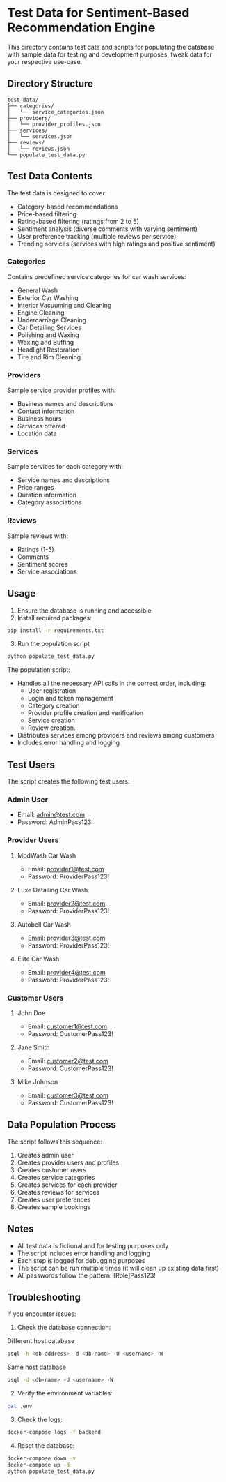 # Test Data for Sentiment-Based Recommendation Engine

This directory contains test data and scripts for populating the database with sample data for testing and development purposes, tweak data for your respective use-case.

## Directory Structure

```
test_data/
├── categories/
│   └── service_categories.json
├── providers/
│   └── provider_profiles.json
├── services/
│   └── services.json
├── reviews/
│   └── reviews.json
└── populate_test_data.py

```

## Test Data Contents
The test data is designed to cover:
- Category-based recommendations
- Price-based filtering
- Rating-based filtering (ratings from 2 to 5)
- Sentiment analysis (diverse comments with varying sentiment)
- User preference tracking (multiple reviews per service)
- Trending services (services with high ratings and positive sentiment)

### Categories
Contains predefined service categories for car wash services:
- General Wash
- Exterior Car Washing
- Interior Vacuuming and Cleaning
- Engine Cleaning
- Undercarriage Cleaning
- Car Detailing Services
- Polishing and Waxing
- Waxing and Buffing
- Headlight Restoration
- Tire and Rim Cleaning

### Providers
Sample service provider profiles with:
- Business names and descriptions
- Contact information
- Business hours
- Services offered
- Location data

### Services
Sample services for each category with:
- Service names and descriptions
- Price ranges
- Duration information
- Category associations

### Reviews
Sample reviews with:
- Ratings (1-5)
- Comments
- Sentiment scores
- Service associations

## Usage

1. Ensure the database is running and accessible
2. Install required packages:
```bash
pip install -r requirements.txt
```

3. Run the population script
```bash
python populate_test_data.py
```
The population script:
- Handles all the necessary API calls in the correct order, including: 
   - User registration 
   - Login and token management
   - Category creation
   - Provider profile creation and verification
   - Service creation 
   - Review creation.
- Distributes services among providers and reviews among customers
- Includes error handling and logging


## Test Users

The script creates the following test users:

### Admin User
- Email: admin@test.com
- Password: AdminPass123!

### Provider Users
1. ModWash Car Wash
   - Email: provider1@test.com
   - Password: ProviderPass123!

2. Luxe Detailing Car Wash
   - Email: provider2@test.com
   - Password: ProviderPass123!

3. Autobell Car Wash
   - Email: provider3@test.com
   - Password: ProviderPass123!

4. Elite Car Wash
   - Email: provider4@test.com
   - Password: ProviderPass123!

### Customer Users
1. John Doe
   - Email: customer1@test.com
   - Password: CustomerPass123!

2. Jane Smith
   - Email: customer2@test.com
   - Password: CustomerPass123!

3. Mike Johnson
   - Email: customer3@test.com
   - Password: CustomerPass123!

## Data Population Process

The script follows this sequence:
1. Creates admin user
2. Creates provider users and profiles
3. Creates customer users
4. Creates service categories
5. Creates services for each provider
6. Creates reviews for services
7. Creates user preferences
8. Creates sample bookings

## Notes

- All test data is fictional and for testing purposes only
- The script includes error handling and logging
- Each step is logged for debugging purposes
- The script can be run multiple times (it will clean up existing data first)
- All passwords follow the pattern: [Role]Pass123!

## Troubleshooting

If you encounter issues:

1. Check the database connection:

Different host database
```bash
psql -h <db-address> -d <db-name> -U <username> -W
```
Same host database
```bash
psql -d <db-name> -U <username> -W
```

2. Verify the environment variables:
```bash
cat .env
```

3. Check the logs:
```bash
docker-compose logs -f backend
```

4. Reset the database:
```bash
docker-compose down -v
docker-compose up -d
python populate_test_data.py
``` 